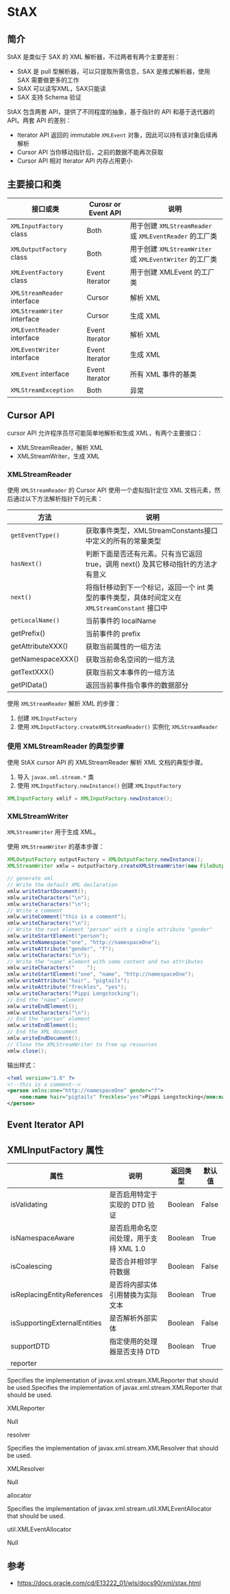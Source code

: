 # StAX

## 简介

StAX 是类似于 SAX 的 XML 解析器，不过两者有两个主要差别：

- StAX 是 pull 型解析器，可以只提取所需信息，SAX 是推式解析器，使用 SAX 需要做更多的工作
- StAX 可以读写XML，SAX只能读
- SAX 支持 Schema 验证

StAX 包含两套 API，提供了不同程度的抽象，基于指针的 API 和基于迭代器的 API。两套 API 的差别：

- Iterator API 返回的 immutable `XMLEvent` 对象，因此可以持有该对象后续再解析
- Cursor API 当你移动指针后，之前的数据不能再次获取
- Cursor API 相对 Iterator API 内存占用更小

## 主要接口和类

|接口或类|Curosr or Event API|说明|
|---|---|---|
|`XMLInputFactory` class|Both|用于创建 `XMLStreamReader` 或 `XMLEventReader` 的工厂类|
|`XMLOutputFactory` class|Both|用于创建 `XMLStreamWriter` 或 `XMLEventWriter` 的工厂类|
|`XMLEventFactory` class|Event Iterator|用于创建 XMLEvent 的工厂类|
|`XMLStreamReader` interface|	Cursor|解析 XML|
|`XMLStreamWriter` interface|	Cursor|生成 XML|
|`XMLEventReader` interface	|Event Iterator|解析 XML|
|`XMLEventWriter` interface|Event Iterator|生成 XML|
|`XMLEvent` interface|	Event Iterator|所有 XML 事件的基类|
|`XMLStreamException`|Both|异常|


## Cursor API

cursor API 允许程序员尽可能简单地解析和生成 XML，有两个主要接口：

- XMLStreamReader，解析 XML
- XMLStreamWriter，生成 XML

### XMLStreamReader

使用 `XMLStreamReader` 的 Cursor API 使用一个虚拟指针定位 XML 文档元素，然后通过以下方法解析指针下的元素：

|方法|说明|
|---|---|
|`getEventType()`|获取事件类型，XMLStreamConstants接口中定义的所有的常量类型|
|`hasNext()`|判断下面是否还有元素。只有当它返回true，调用 next() 及其它移动指针的方法才有意义|
|`next()`|将指针移动到下一个标记，返回一个 int 类型的事件类型，具体时间定义在 `XMLStreamConstant` 接口中|
|`getLocalName()`|当前事件的 localName|
|getPrefix()|当前事件的 prefix|
|getAttributeXXX()|获取当前属性的一组方法|
|getNamespaceXXX()|获取当前命名空间的一组方法|
|getTextXXX()|获取当前文本事件的一组方法|
|getPIData()|返回当前事件指令事件的数据部分|

使用 `XMLStreamReader` 解析 XML 的步骤：

1. 创建 `XMLInputFactory`
2. 使用 `XMLInputFactory.createXMLStreamReader()` 实例化 `XMLStreamReader`

### 使用 XMLStreamReader 的典型步骤

使用 StAX cursor API 的 XMLStreamReader 解析 XML 文档的典型步骤。

1. 导入 `javax.xml.stream.*` 类
2. 使用 `XMLInputFactory.newInstance()` 创建 `XMLInputFactory`

```java
XMLInputFactory xmlif = XMLInputFactory.newInstance();
```



### XMLStreamWriter

`XMLStreamWriter` 用于生成 XML。

使用 `XMLStreamWriter` 的基本步骤：

```java
XMLOutputFactory outputFactory = XMLOutputFactory.newInstance();
XMLStreamWriter xmlw = outputFactory.createXMLStreamWriter(new FileOutputStream("output.xml"));

// generate xml
// Write the default XML declaration
xmlw.writeStartDocument();
xmlw.writeCharacters("\n");
xmlw.writeCharacters("\n");
// Write a comment
xmlw.writeComment("this is a comment");
xmlw.writeCharacters("\n");
// Write the root element "person" with a single attribute "gender"
xmlw.writeStartElement("person");
xmlw.writeNamespace("one", "http://namespaceOne");
xmlw.writeAttribute("gender", "f");
xmlw.writeCharacters("\n");
// Write the "name" element with some content and two attributes
xmlw.writeCharacters("    ");
xmlw.writeStartElement("one", "name", "http://namespaceOne");
xmlw.writeAttribute("hair", "pigtails");
xmlw.writeAttribute("freckles", "yes");
xmlw.writeCharacters("Pippi Longstocking");
// End the "name" element
xmlw.writeEndElement();
xmlw.writeCharacters("\n");
// End the "person" element
xmlw.writeEndElement();
// End the XML document
xmlw.writeEndDocument();
// Close the XMLStreamWriter to free up resources
xmlw.close();
```

输出样式：

```xml
<?xml version="1.0" ?>
<!--this is a comment-->
<person xmlns:one="http://namespaceOne" gender="f">
    <one:name hair="pigtails" freckles="yes">Pippi Longstocking</one:name>
</person>
```

## Event Iterator API

## XMLInputFactory 属性

| 属性                           | 说明                      | 返回类型    | 默认值   |
| ---------------------------- | ----------------------- | ------- | ----- |
| isValidating                 | 是否启用特定于实现的 DTD 验证       | Boolean | False |
| isNamespaceAware             | 是否启用命名空间处理，用于支持 XML 1.0 | Boolean | True  |
| isCoalescing                 | 是否合并相邻字符数据              | Boolean | False |
| isReplacingEntityReferences  | 是否将内部实体引用替换为实际文本        | Boolean | True  |
| isSupportingExternalEntities | 是否解析外部实体                | Boolean | False |
| supportDTD                   | 指定使用的处理器是否支持 DTD        | Boolean | True  |
| reporter                     |                         |         |       |

Specifies the implementation of javax.xml.stream.XMLReporter that should be used.Specifies the implementation of javax.xml.stream.XMLReporter that should be used.

XMLReporter

Null

resolver

Specifies the implementation of javax.xml.stream.XMLResolver that should be used.

XMLResolver

Null

allocator

Specifies the implementation of javax.xml.stream.util.XMLEventAllocator that should be used.

util.XMLEventAllocator

Null

## 参考

- https://docs.oracle.com/cd/E13222_01/wls/docs90/xml/stax.html